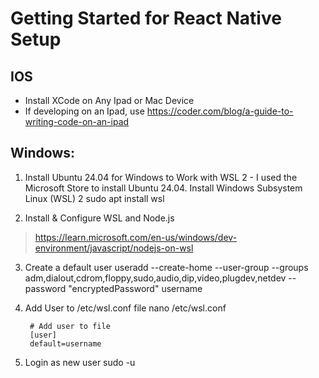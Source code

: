 # Getting Started for React Native Setup

## IOS
- Install XCode on Any Ipad or Mac Device
 - If developing on an Ipad, use https://coder.com/blog/a-guide-to-writing-code-on-an-ipad

## Windows:
1. Install Ubuntu 24.04 for Windows to Work with WSL 2 - I used the Microsoft Store to install Ubuntu 24.04. Install Windows Subsystem Linux (WSL) 2
        sudo apt install wsl

2. Install & Configure WSL and Node.js
> https://learn.microsoft.com/en-us/windows/dev-environment/javascript/nodejs-on-wsl 

3. Create a default user 
        useradd --create-home --user-group --groups  adm,dialout,cdrom,floppy,sudo,audio,dip,video,plugdev,netdev --password "encryptedPassword" username

4. Add User to /etc/wsl.conf file
        nano /etc/wsl.conf

        # Add user to file
        [user]
        default=username

5. Login as new user
        sudo -u <username>
